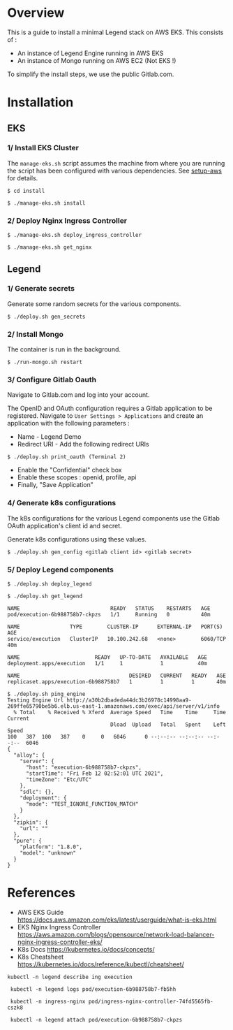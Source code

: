 # Overview 

This is a guide to install a minimal Legend stack on AWS EKS. This consists of :
* An instance of Legend Engine running in AWS EKS
* An instance of Mongo running on AWS EC2 (Not EKS !)

To simplify the install steps, we use the public Gitlab.com. 


# Installation 

## EKS

### 1/ Install EKS Cluster

The ```manage-eks.sh``` script assumes the machine from where you are running the script has been configured with various dependencies. See [setup-aws](./setup-aws) for details.

```
$ cd install 

$ ./manage-eks.sh install

```

### 2/ Deploy Nginx Ingress Controller 

```
$ ./manage-eks.sh deploy_ingress_controller

$ ./manage-eks.sh get_nginx

```

## Legend 

### 1/ Generate secrets

Generate some random secrets for the various components.

```
$ ./deploy.sh gen_secrets
```

### 2/ Install Mongo 

The container is run in the background.

```
$ ./run-mongo.sh restart 
```

### 3/ Configure Gitlab Oauth 

Navigate to Gitlab.com and log into your account.

The OpenID and OAuth configuration requires a Gitlab application to be registered. Navigate to ```User Settings > Applications``` and create an application with the following parameters :
* Name - Legend Demo 
* Redirect URI - Add the following redirect URIs 

```
$ ./deploy.sh print_oauth (Terminal 2)
```
* Enable the "Confidential" check box
* Enable these scopes : openid, profile, api 
* Finally, "Save Application"

### 4/ Generate k8s configurations

The k8s configurations for the various Legend components use the Gitlab OAuth application's client id and secret.

Generate k8s configurations using these values.

```
$ ./deploy.sh gen_config <gitlab client id> <gitlab secret>
```

### 5/ Deploy Legend components 

```
$ ./deploy.sh deploy_legend 
```

```
$ ./deploy.sh get_legend 

NAME                             READY   STATUS    RESTARTS   AGE
pod/execution-6b988758b7-ckpzs   1/1     Running   0          40m

NAME                TYPE        CLUSTER-IP      EXTERNAL-IP   PORT(S)    AGE
service/execution   ClusterIP   10.100.242.68   <none>        6060/TCP   40m

NAME                        READY   UP-TO-DATE   AVAILABLE   AGE
deployment.apps/execution   1/1     1            1           40m

NAME                                   DESIRED   CURRENT   READY   AGE
replicaset.apps/execution-6b988758b7   1         1         1       40m

```

```
$ ./deploy.sh ping_engine
Testing Engine Url http://a30b2dbadeda44dc3b26978c14998aa9-269ffe65790be5b6.elb.us-east-1.amazonaws.com/exec/api/server/v1/info
  % Total    % Received % Xferd  Average Speed   Time    Time     Time  Current
                                 Dload  Upload   Total   Spent    Left  Speed
100   387  100   387    0     0   6046      0 --:--:-- --:--:-- --:--:--  6046
{
  "alloy": {
    "server": {
      "host": "execution-6b988758b7-ckpzs",
      "startTime": "Fri Feb 12 02:52:01 UTC 2021",
      "timeZone": "Etc/UTC"
    },
    "sdlc": {},
    "deployment": {
      "mode": "TEST_IGNORE_FUNCTION_MATCH"
    }
  },
  "zipkin": {
    "url": ""
  },
  "pure": {
    "platform": "1.8.0",
    "model": "unknown"
  }
}
```

# References
* AWS EKS Guide https://docs.aws.amazon.com/eks/latest/userguide/what-is-eks.html
* EKS Nginx Ingress Controller https://aws.amazon.com/blogs/opensource/network-load-balancer-nginx-ingress-controller-eks/
* K8s Docs https://kubernetes.io/docs/concepts/
* K8s Cheatsheet https://kubernetes.io/docs/reference/kubectl/cheatsheet/

```
kubectl -n legend describe ing execution 

 kubectl -n legend logs pod/execution-6b988758b7-fb5hh

 kubectl -n ingress-nginx pod/ingress-nginx-controller-74fd5565fb-cszk8 

 kubectl -n legend attach pod/execution-6b988758b7-ckpzs
```

